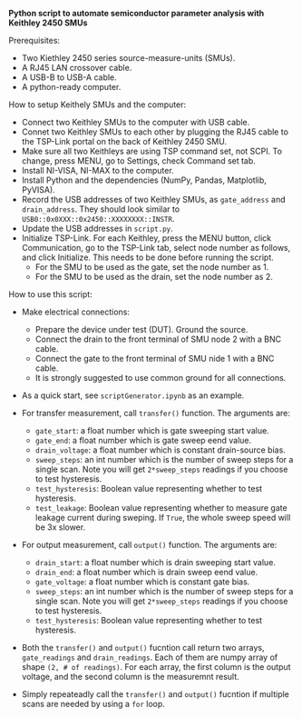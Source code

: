**Python script to automate semiconductor parameter analysis with Keithley 2450 SMUs**

Prerequisites:
- Two Kiethley 2450 series source-measure-units (SMUs). 
- A RJ45 LAN crossover cable.
- A USB-B to USB-A cable.
- A python-ready computer.

How to setup Keithely SMUs and the computer:

- Connect two Keithley SMUs to the computer with USB cable.
- Connet two Keithley SMUs to each other by plugging the RJ45 cable to the TSP-Link portal on the back of Keithley 2450 SMU.
- Make sure all two Keithleys are using TSP command set, not SCPI. To change, press MENU, go to Settings, check Command set tab.
- Install NI-VISA, NI-MAX to the computer.
- Install Python and the dependencies (NumPy, Pandas, Matplotlib, PyVISA).
- Record the USB addresses of two Keithley SMUs, as `gate_address` and `drain_address`. They should look similar to `USB0::0x0XXX::0x2450::XXXXXXXX::INSTR`.
- Update the USB addresses in `script.py`.
- Initialize TSP-Link. For each Keithley, press the MENU button, click Communication, go to the TSP-Link tab, select node number as follows, and click Initialize. This needs to be done before running the script. 
  - For the SMU to be used as the gate, set the node number as 1.
  - For the SMU to be used as the drain, set the node number as 2.

How to use this script:
- Make electrical connections:
  
  - Prepare the device under test (DUT). Ground the source.
  - Connect the drain to the front terminal of SMU node 2 with a BNC cable.
  - Connect the gate to the front terminal of SMU nide 1 with a BNC cable.
  - It is strongly suggested to use common ground for all connections.
    
- As a quick start, see `scriptGenerator.ipynb` as an example.
- For transfer measurement, call `transfer()` function. The arguments are:
  - `gate_start`: a float number which is gate sweeping start value.
  - `gate_end`: a float number which is gate sweep eend value.
  - `drain_voltage`: a float number which is constant drain-source bias.
  - `sweep_steps`: an int number which is the number of sweep steps for a single scan. Note you will get `2*sweep_steps` readings if you choose to test hysteresis.
  - `test_hysteresis`: Boolean value representing whether to test hysteresis.
  - `test_leakage`: Boolean value representing whether to measure gate leakage current during sweping. If `True`, the whole sweep speed will be 3x slower.
    
- For output measurement, call `output()` function. The arguments are:
  - `drain_start`: a float number which is drain sweeping start value.
  - `drain_end`: a float number which is drain sweep eend value.
  - `gate_voltage`: a float number which is constant gate bias.
  - `sweep_steps`: an int number which is the number of sweep steps for a single scan. Note you will get `2*sweep_steps` readings if you choose to test hysteresis.
  - `test_hysteresis`: Boolean value representing whether to test hysteresis.
- Both the `transfer()` and `output()` fucntion call return two arrays, `gate_readings` and `drain_readings`. Each of them are numpy array of shape `(2, # of readings)`. For each array, the first column is the output voltage, and the second column is the measuremnt result.
- Simply repeateadly call the `transfer()` and `output()` fucntion if multiple scans are needed by using a `for` loop.
